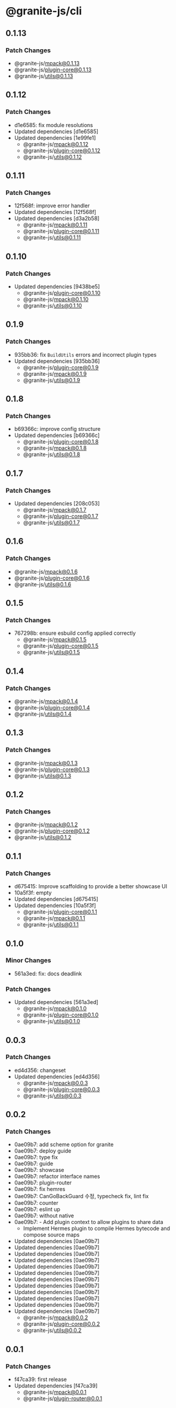 # @granite-js/cli

## 0.1.13

### Patch Changes

- @granite-js/mpack@0.1.13
- @granite-js/plugin-core@0.1.13
- @granite-js/utils@0.1.13

## 0.1.12

### Patch Changes

- d1e6585: fix module resolutions
- Updated dependencies [d1e6585]
- Updated dependencies [1e99fe1]
  - @granite-js/mpack@0.1.12
  - @granite-js/plugin-core@0.1.12
  - @granite-js/utils@0.1.12

## 0.1.11

### Patch Changes

- 12f568f: improve error handler
- Updated dependencies [12f568f]
- Updated dependencies [d3a2b58]
  - @granite-js/mpack@0.1.11
  - @granite-js/plugin-core@0.1.11
  - @granite-js/utils@0.1.11

## 0.1.10

### Patch Changes

- Updated dependencies [9438be5]
  - @granite-js/plugin-core@0.1.10
  - @granite-js/mpack@0.1.10
  - @granite-js/utils@0.1.10

## 0.1.9

### Patch Changes

- 935bb36: fix `BuildUtils` errors and incorrect plugin types
- Updated dependencies [935bb36]
  - @granite-js/plugin-core@0.1.9
  - @granite-js/mpack@0.1.9
  - @granite-js/utils@0.1.9

## 0.1.8

### Patch Changes

- b69366c: improve config structure
- Updated dependencies [b69366c]
  - @granite-js/plugin-core@0.1.8
  - @granite-js/mpack@0.1.8
  - @granite-js/utils@0.1.8

## 0.1.7

### Patch Changes

- Updated dependencies [208c053]
  - @granite-js/mpack@0.1.7
  - @granite-js/plugin-core@0.1.7
  - @granite-js/utils@0.1.7

## 0.1.6

### Patch Changes

- @granite-js/mpack@0.1.6
- @granite-js/plugin-core@0.1.6
- @granite-js/utils@0.1.6

## 0.1.5

### Patch Changes

- 767298b: ensure esbuild config applied correctly
  - @granite-js/mpack@0.1.5
  - @granite-js/plugin-core@0.1.5
  - @granite-js/utils@0.1.5

## 0.1.4

### Patch Changes

- @granite-js/mpack@0.1.4
- @granite-js/plugin-core@0.1.4
- @granite-js/utils@0.1.4

## 0.1.3

### Patch Changes

- @granite-js/mpack@0.1.3
- @granite-js/plugin-core@0.1.3
- @granite-js/utils@0.1.3

## 0.1.2

### Patch Changes

- @granite-js/mpack@0.1.2
- @granite-js/plugin-core@0.1.2
- @granite-js/utils@0.1.2

## 0.1.1

### Patch Changes

- d675415: Improve scaffolding to provide a better showcase UI
- 10a5f3f: empty
- Updated dependencies [d675415]
- Updated dependencies [10a5f3f]
  - @granite-js/plugin-core@0.1.1
  - @granite-js/mpack@0.1.1
  - @granite-js/utils@0.1.1

## 0.1.0

### Minor Changes

- 561a3ed: fix: docs deadlink

### Patch Changes

- Updated dependencies [561a3ed]
  - @granite-js/mpack@0.1.0
  - @granite-js/plugin-core@0.1.0
  - @granite-js/utils@0.1.0

## 0.0.3

### Patch Changes

- ed4d356: changeset
- Updated dependencies [ed4d356]
  - @granite-js/mpack@0.0.3
  - @granite-js/plugin-core@0.0.3
  - @granite-js/utils@0.0.3

## 0.0.2

### Patch Changes

- 0ae09b7: add scheme option for granite
- 0ae09b7: deploy guide
- 0ae09b7: type fix
- 0ae09b7: guide
- 0ae09b7: showcase
- 0ae09b7: refactor interface names
- 0ae09b7: plugin-router
- 0ae09b7: fix hemres
- 0ae09b7: CanGoBackGuard 수정, typecheck fix, lint fix
- 0ae09b7: counter
- 0ae09b7: eslint up
- 0ae09b7: without native
- 0ae09b7: - Add plugin context to allow plugins to share data
  - Implement Hermes plugin to compile Hermes bytecode and compose source maps
- Updated dependencies [0ae09b7]
- Updated dependencies [0ae09b7]
- Updated dependencies [0ae09b7]
- Updated dependencies [0ae09b7]
- Updated dependencies [0ae09b7]
- Updated dependencies [0ae09b7]
- Updated dependencies [0ae09b7]
- Updated dependencies [0ae09b7]
- Updated dependencies [0ae09b7]
- Updated dependencies [0ae09b7]
- Updated dependencies [0ae09b7]
- Updated dependencies [0ae09b7]
  - @granite-js/mpack@0.0.2
  - @granite-js/plugin-core@0.0.2
  - @granite-js/utils@0.0.2

## 0.0.1

### Patch Changes

- f47ca39: first release
- Updated dependencies [f47ca39]
  - @granite-js/mpack@0.0.1
  - @granite-js/plugin-router@0.0.1
